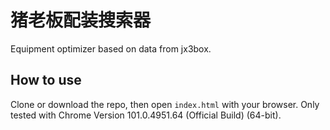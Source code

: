 # 猪老板配装搜索器

Equipment optimizer based on data from jx3box.

## How to use

Clone or download the repo, then open `index.html` with your browser. Only
tested with Chrome Version 101.0.4951.64 (Official Build) (64-bit).
